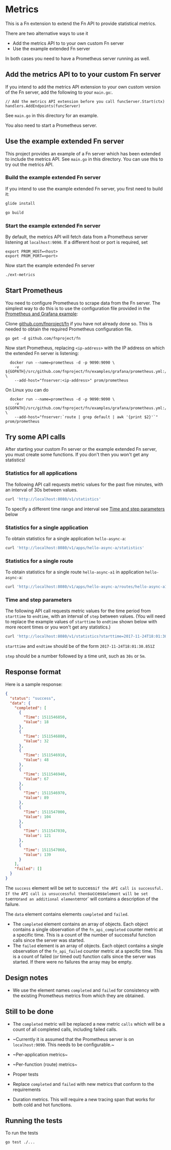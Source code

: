 # Metrics

This is a Fn extension to extend the Fn API to provide statistical metrics. 

There are two alternative ways to use it
* Add the metrics API to to your own custom Fn server
* Use the example extended Fn server

In both cases you need to have a Prometheus server running as well.

## Add the metrics API to to your custom Fn server

If you intend to add the metrics API extension to your own custom version of the Fn server, add the following to your `main.go`:.

```
// Add the metrics API extension before you call funcServer.Start(ctx)
handlers.AddEndpoints(funcServer)
```
See `main.go` in this directory for an example.

You also need to start a Prometheus server.

## Use the example extended Fn server

This project provides an example of a Fn server which has been extended to include the metrics API. 
See `main.go` in this directory.
You can use this to try out the metrics API.

### Build the example extended Fn server

If you intend to use the example extended Fn server, you first need to  build it:
```sh
glide install
```

```sh
go build
```
### Start the example extended Fn server 

By default, the metrics API will fetch data from a Prometheus server listening at `localhost:9090`. If a different host or port is required, set
```
export PROM_HOST=<host>
export PROM_PORT=<port>
```
Now start the example extended Fn server 

```sh
./ext-metrics
```

## Start Prometheus

You need to configure Prometheus to scrape data from the Fn server. 
The simplest way to do this is to use the configuration file provided in the [Prometheus and Grafana example](https://github.com/fnproject/fn/tree/master/examples/grafana):

Clone [github.com/fnproject/fn](https://github.com/fnproject/fn) if you have not already done so. This is needed to obtain the required Prometheus configuration file.
```
go get -d github.com/fnproject/fn
```

Now start Prometheus, replacing `<ip-address>` with the IP address on which the extended Fn server is listening:
```
  docker run --name=prometheus -d -p 9090:9090 \
    -v ${GOPATH}/src/github.com/fnproject/fn/examples/grafana/prometheus.yml:/etc/prometheus/prometheus.yml \
    --add-host="fnserver:<ip-address>" prom/prometheus
```    
On Linux you can do
```
  docker run --name=prometheus -d -p 9090:9090 \
    -v ${GOPATH}/src/github.com/fnproject/fn/examples/grafana/prometheus.yml:/etc/prometheus/prometheus.yml \
    --add-host="fnserver:`route | grep default | awk '{print $2}'`" prom/prometheus
```

## Try some API calls

After starting your custom Fn server or the example extended Fn server, you must create some functions. If you don't then you won't get any statistics!

### Statistics for all applications

The following API call requests metric values for the past five minutes, with an interval of 30s between values.

```sh
curl 'http://localhost:8080/v1/statistics'
```

To specify a different time range and interval see [Time and step parameters](#time-and-step-parameters) below 

### Statistics for a single application

To obtain statistics for a single application `hello-async-a`:
```sh
curl 'http://localhost:8080/v1/apps/hello-async-a/statistics'
```
### Statistics for a single route

To obtain statistics for a single route `hello-async-a1` in application `hello-async-a`:
```sh
curl 'http://localhost:8080/v1/apps/hello-async-a/routes/hello-async-a1/statistics'
```

### Time and step parameters

The following API call requests metric values for the time period from `starttime` to `endtime`, with an interval of `step` between values. (You will need to replace the example values of `starttime` to `endtime` shown below with more recent times or you won't get any statistics.)

```sh
curl 'http://localhost:8080/v1/statistics?starttime=2017-11-24T18:01:30.851Z&endtime=2017-11-24T18:11:30.849Z&step=30s'
```

`starttime` and `endtime` should be of the form `2017-11-24T18:01:30.851Z`

`step` should be a number followed by a time unit, such as `30s` or `5m`.

## Response format

Here is a sample response:

```json
{
  "status": "success",
  "data": {
    "completed": [
      {
        "Time": 1511546850,
        "Value": 18
      },
      {
        "Time": 1511546880,
        "Value": 32
      },
      {
        "Time": 1511546910,
        "Value": 48
      },
      {
        "Time": 1511546940,
        "Value": 67
      },
      {
        "Time": 1511546970,
        "Value": 89
      },
      {
        "Time": 1511547000,
        "Value": 104
      },
      {
        "Time": 1511547030,
        "Value": 121
      },
      {
        "Time": 1511547060,
        "Value": 139
      }
    ],
    "failed": []
  }
}
```

The `success` element will be set to success` if the API call is successful. 
If the API call is unsuccessful then `success` element will be set to `error` and an additional element `error` will contains a description of the failure.

The `data` element contains elements `completed` and `failed`. 

* The `completed` element contains an array of objects. Each object contains a single observation of the `fn_api_completed` counter metric at a specific time. This is a count of the number of successful function calls since the server was started.
* The `failed` element is an array of objects. Each object contains a single observation of the `fn_api_failed` counter metric at a specific time.
This is a count of failed (or timed out) function calls since the server was started.
If there were no failures the array may be empty.  

## Design notes

* We use the element names `completed` and `failed` for consistency with the existing Prometheus metrics from which they are obtained. 

## Still to be done

* The `completed` metric will be replaced a new metric `calls` which will be a count of all completed calls, including failed calls.

* ~Currently it is assumed that the Prometheus server is on `localhost:9090`. This needs to be configurable.~

* ~Per-application metrics~

* ~Per-function (route) metrics~

* Proper tests

* Replace `completed` and `failed` with new metrics that conform to the requirements

* Duration metrics. This will require a new tracing span that works for both cold and hot functions. 

## Running the tests

To run the tests
```sh
go test ./...
```
